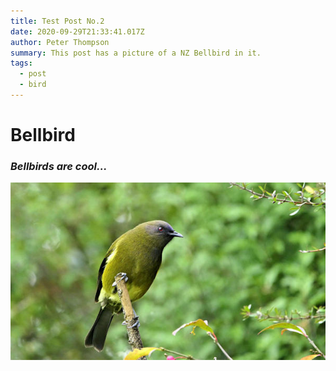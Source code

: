 ```yaml
---
title: Test Post No.2
date: 2020-09-29T21:33:41.017Z
author: Peter Thompson
summary: This post has a picture of a NZ Bellbird in it.
tags:
  - post
  - bird
---
```

# Bellbird

### *Bellbirds are cool...*

![A picture of a bellbird](/static/img/bellbird-smaller.jpg "NZ Bellbird")